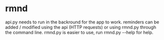 # rmnd

api.py needs to run in the backround for the app to work.
reminders can be added / modified using the api (HTTP requests) or using rmnd.py through the command line.
rmnd.py is easier to use, run rmnd.py --help for help.
